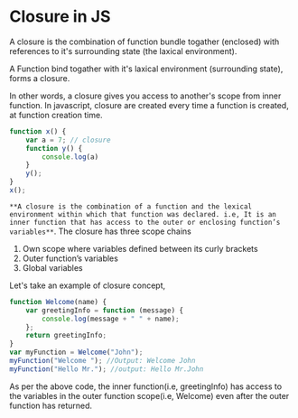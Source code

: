 <h1>Closure in JS</h1>

A closure is the combination of function bundle togather (enclosed) with references to it's surrounding state (the laxical environment).

A Function bind togather with it's laxical environment (surrounding state), forms a closure.

In other words, a closure gives you access to another's scope from inner function. In javascript, closure are created every time a function is created, at function creation time.

```javascript
function x() {
    var a = 7; // closure
    function y() {
        console.log(a)
    }
    y();
}
x();
```

`**A closure is the combination of a function and the lexical environment within which that function was declared. i.e, It is an inner function that has access to the outer or enclosing function’s variables**`. The closure has three scope chains

1. Own scope where variables defined between its curly brackets <br>
2. Outer function’s variables <br>
3. Global variables <br>

Let's take an example of closure concept,

```javascript
function Welcome(name) {
    var greetingInfo = function (message) {
        console.log(message + " " + name);
    };
    return greetingInfo;
}
var myFunction = Welcome("John");
myFunction("Welcome "); //Output: Welcome John
myFunction("Hello Mr."); //output: Hello Mr.John
```

As per the above code, the inner function(i.e, greetingInfo) has access to the variables in the outer function scope(i.e, Welcome) even after the outer function has returned.